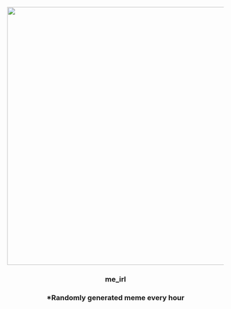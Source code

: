 <p align="center">
        <img src="https://i.redd.it/wdm00fyhzgw81.jpg" width="600" height="600">
        </p>
        <h3 align="center">me_irl</h3>
        <h3 align="center">*Randomly generated meme every hour</h3>
    